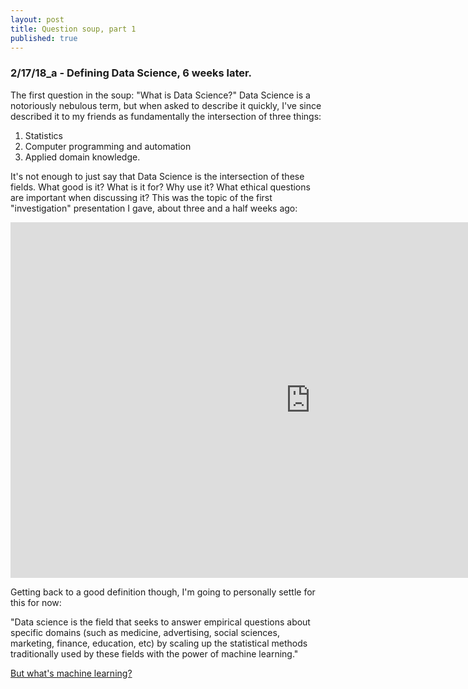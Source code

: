 ```yaml
---
layout: post
title: Question soup, part 1
published: true
---
```

### 2/17/18_a - Defining Data Science, 6 weeks later.
The first question in the soup: "What is Data Science?"  Data Science is a notoriously nebulous term, but when asked to describe it quickly, I've since described it to my friends as fundamentally the intersection of three things:
  1. Statistics
  2. Computer programming and automation
  3. Applied domain knowledge.

It's not enough to just say that Data Science is the intersection of these fields. What good is it? What is it for? Why use it? What ethical questions are important when discussing it? This was the topic of the first "investigation" presentation I gave, about three and a half weeks ago:

<iframe src="https://docs.google.com/presentation/d/e/2PACX-1vTWGwj9UG2oCUkdlK2QRojdTYbtngfyr4DifKxSe5uTrdAnF4oUOOkjO77GD8bn9pDv-DuOdJqL-5io/embed?start=false&loop=true&delayms=10000" frameborder="0" width="960" height="569" allowfullscreen="true" mozallowfullscreen="true" webkitallowfullscreen="true"> </iframe>

Getting back to a good definition though, I'm going to personally settle for this for now:

"Data science is the field that seeks to answer empirical questions about specific domains (such as medicine, advertising, social sciences, marketing, finance, education, etc) by scaling up the statistical methods traditionally used by these fields with the power of machine learning."

[But what's machine learning?](https://jonkislin.github.io/question_soup_2/)
